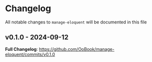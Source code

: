 # Changelog

All notable changes to `manage-eloquent` will be documented in this file

## v0.1.0 - 2024-09-12

**Full Changelog**: https://github.com/OoBook/manage-eloquent/commits/v0.1.0
